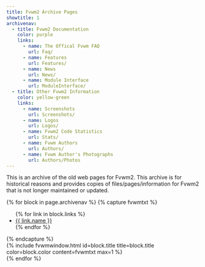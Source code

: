 ```yaml
---
title: Fvwm2 Archive Pages
showtitle: 1
archivenav:
  - title: Fvwm2 Documentation
    color: purple
    links:
      - name: The Offical Fvwm FAQ
        url: Faq/
      - name: Features
        url: Features/
      - name: News
        url: News/
      - name: Module Interface
        url: ModuleInterface/
  - title: Other Fvwm2 Information
    color: yellow-green
    links:
      - name: Screenshots
        url: Screenshots/
      - name: Logos
        url: Logos/
      - name: Fvwm2 Code Statistics 
        url: Stats/
      - name: Fvwm Authors
        url: Authors/
      - name: Fvwm Author's Photographs
        url: Authors/Photos
---
```



This is an archive of the old web pages for Fvwm2. This archive is for historical
reasons and provides copies of files/pages/information for Fvwm2 that is not longer
maintained or updated.


<div class="row">

{% for block in page.archivenav %}
{% capture fvwmtxt %}
<ul>{% for link in block.links %}
<li><a href="{{ link.url }}">{{ link.name }}</a></li>
{% endfor %}</ul>
{% endcapture %}

<div class="col-md-6 mb-1 p-1">
{% include fvwmwindow.html id=block.title
title=block.title color=block.color
content=fvwmtxt max=1 %}
</div>
{% endfor %}

</div>


